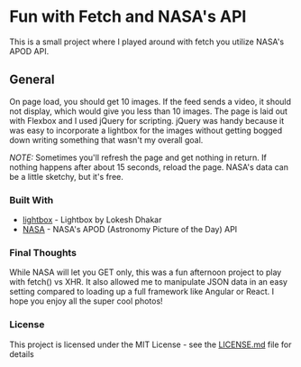 # Fun with Fetch and NASA's API

This is a small project where I played around with fetch you utilize NASA's APOD API.  

## General

On page load, you should get 10 images. If the feed sends a video, it should not display, which would give you less than 10 images. The page is laid out with Flexbox and I used jQuery for scripting.  jQuery was handy because it was easy to incorporate a lightbox for the images without getting bogged down writing something that wasn't my overall goal.

*NOTE:* Sometimes you'll refresh the page and get nothing in return. If nothing happens after about 15 seconds, reload the page. NASA's data can be a little sketchy, but it's free.


### Built With

* [lightbox](https://lokeshdhakar.com/projects/lightbox2/) - Lightbox by Lokesh Dhakar
* [NASA](https://api.nasa.gov/api.html#apod) - NASA's APOD (Astronomy Picture of the Day) API

### Final Thoughts

While NASA will let you GET only, this was a fun afternoon project to play with fetch() vs XHR.  It also allowed me to manipulate JSON data in an easy setting compared to loading up a full framework like Angular or React.  I hope you enjoy all the super cool photos!

### License

This project is licensed under the MIT License - see the [LICENSE.md](https://github.com/megler/html-workflow/blob/master/LICENSE) file for details

